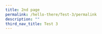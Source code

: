 ```yaml
---
title: 2nd page
permalink: /hello-there/Test-3/permalink
description: ""
third_nav_title: Test 3
---
```

